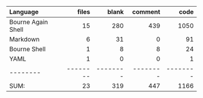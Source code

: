 Language|files|blank|comment|code
:-------|-------:|-------:|-------:|-------:
Bourne Again Shell|15|280|439|1050
Markdown|6|31|0|91
Bourne Shell|1|8|8|24
YAML|1|0|0|1
--------|--------|--------|--------|--------
SUM:|23|319|447|1166

